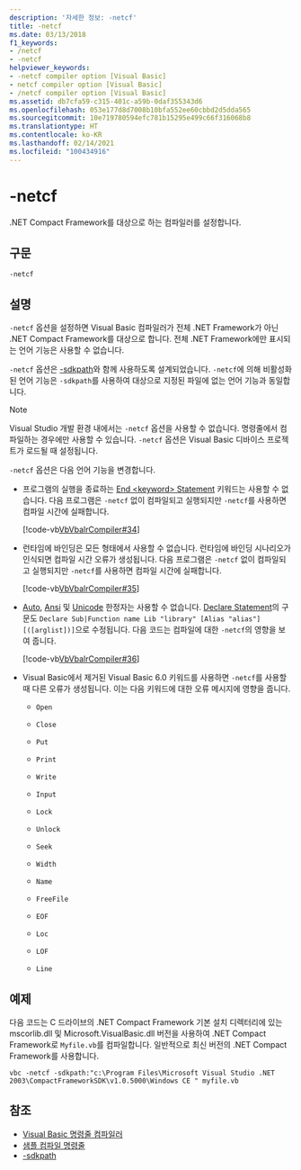 ```yaml
---
description: '자세한 정보: -netcf'
title: -netcf
ms.date: 03/13/2018
f1_keywords:
- /netcf
- -netcf
helpviewer_keywords:
- -netcf compiler option [Visual Basic]
- netcf compiler option [Visual Basic]
- /netcf compiler option [Visual Basic]
ms.assetid: db7cfa59-c315-401c-a59b-0daf355343d6
ms.openlocfilehash: 053e177d8d7008b10bfa552ee60cbbd2d5dda565
ms.sourcegitcommit: 10e719780594efc781b15295e499c66f316068b8
ms.translationtype: HT
ms.contentlocale: ko-KR
ms.lasthandoff: 02/14/2021
ms.locfileid: "100434916"
---
```

# <a name="-netcf"></a>-netcf

.NET Compact Framework를 대상으로 하는 컴파일러를 설정합니다.

## <a name="syntax"></a>구문

```console
-netcf
```

## <a name="remarks"></a>설명

`-netcf` 옵션을 설정하면 Visual Basic 컴파일러가 전체 .NET Framework가 아닌 .NET Compact Framework를 대상으로 합니다. 전체 .NET Framework에만 표시되는 언어 기능은 사용할 수 없습니다.

`-netcf` 옵션은 [-sdkpath](sdkpath.md)와 함께 사용하도록 설계되었습니다. `-netcf`에 의해 비활성화된 언어 기능은 `-sdkpath`를 사용하여 대상으로 지정된 파일에 없는 언어 기능과 동일합니다.

> [!NOTE]
> Visual Studio 개발 환경 내에서는 `-netcf` 옵션을 사용할 수 없습니다. 명령줄에서 컴파일하는 경우에만 사용할 수 있습니다. `-netcf` 옵션은 Visual Basic 디바이스 프로젝트가 로드될 때 설정됩니다.

`-netcf` 옵션은 다음 언어 기능을 변경합니다.

- 프로그램의 실행을 종료하는 [End \<keyword> Statement](../../language-reference/statements/end-keyword-statement.md) 키워드는 사용할 수 없습니다. 다음 프로그램은 `-netcf` 없이 컴파일되고 실행되지만 `-netcf`를 사용하면 컴파일 시간에 실패합니다.

  [!code-vb[VbVbalrCompiler#34](~/samples/snippets/visualbasic/VS_Snippets_VBCSharp/VbVbalrCompiler/VB/netcf.vb#34)]

- 런타임에 바인딩은 모든 형태에서 사용할 수 없습니다. 런타임에 바인딩 시나리오가 인식되면 컴파일 시간 오류가 생성됩니다. 다음 프로그램은 `-netcf` 없이 컴파일되고 실행되지만 `-netcf`를 사용하면 컴파일 시간에 실패합니다.

  [!code-vb[VbVbalrCompiler#35](~/samples/snippets/visualbasic/VS_Snippets_VBCSharp/VbVbalrCompiler/VB/OptionStrictOff.vb#35)]

- [Auto](../../language-reference/modifiers/auto.md), [Ansi](../../language-reference/modifiers/ansi.md) 및 [Unicode](../../language-reference/modifiers/unicode.md) 한정자는 사용할 수 없습니다. [Declare Statement](../../language-reference/statements/declare-statement.md)의 구문도 `Declare Sub|Function name Lib "library" [Alias "alias"] [([arglist])]`으로 수정됩니다. 다음 코드는 컴파일에 대한 `-netcf`의 영향을 보여 줍니다.

  [!code-vb[VbVbalrCompiler#36](~/samples/snippets/visualbasic/VS_Snippets_VBCSharp/VbVbalrCompiler/VB/OptionStrictOff.vb#36)]

- Visual Basic에서 제거된 Visual Basic 6.0 키워드를 사용하면 `-netcf`를 사용할 때 다른 오류가 생성됩니다. 이는 다음 키워드에 대한 오류 메시지에 영향을 줍니다.

  - `Open`

  - `Close`

  - `Put`

  - `Print`

  - `Write`

  - `Input`

  - `Lock`

  - `Unlock`

  - `Seek`

  - `Width`

  - `Name`

  - `FreeFile`

  - `EOF`

  - `Loc`

  - `LOF`

  - `Line`

## <a name="example"></a>예제

다음 코드는 C 드라이브의 .NET Compact Framework 기본 설치 디렉터리에 있는 mscorlib.dll 및 Microsoft.VisualBasic.dll 버전을 사용하여 .NET Compact Framework로 `Myfile.vb`를 컴파일합니다. 일반적으로 최신 버전의 .NET Compact Framework를 사용합니다.

```console
vbc -netcf -sdkpath:"c:\Program Files\Microsoft Visual Studio .NET 2003\CompactFrameworkSDK\v1.0.5000\Windows CE " myfile.vb
```

## <a name="see-also"></a>참조

- [Visual Basic 명령줄 컴파일러](index.md)
- [샘플 컴파일 명령줄](sample-compilation-command-lines.md)
- [-sdkpath](sdkpath.md)
